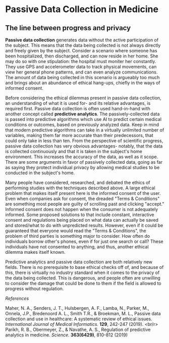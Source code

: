 # Passive Data Collection in Medicine
## The line between progress and privacy

**Passive data collection** generates data without the active participation of the subject. This means that the data being collected is not always directly and freely given by the subject. Consider a scenario where someone has been hospitalized, then discharged, and can now reside in her home. She may do so with one stipulation: the hospital must moniter her constantly. They use GPS and accelerometer data to track physical movements, can view her general phone patterns, and can even analyze communications. The amount of data being collected in this scenario is argueably too much and brings about an abundance of ethical hang-ups, chiefly in the ways of informed consent.

Before considering the ethical dilemmas present in passive data collection, an understanding of what it is used for- and its relative advantages, is required first. Passive data collection is often used hand-in-hand with another concept called **predictive analytics**. The passively-collected data is passed into predictive algorithms which use AI to predict certain medical conditions or outcomes, based on previously analyzed data. Keep in mind that modern predictive algorithms can take in a virtually unlimited number of variables, making them far more accurate than their predecessors, that could only take in less than ten. From the perspective of scientific progress, passive data collection has very obvious advantages- notably, that the data is collected continuously and that it is taken in the subject's home environment. This increases the accuracy of the data, as well as it scope. There are some arguments in favor of passively collected data, going as far as saying they protect individual privacy by allowing medical studies to be conducted in the subject's home. 

Many people have considered, researched, and debated the ethics of performing studies with the techniques described above. A large ethical problem that makes itself present here is the informed consent of the user. Even when companies ask for consent, the dreaded "Terms & Conditions" are something most people are guilty of scrolling past and clicking "accept." Informed consent does not happen when the consumer is not adequately informed. Some proposed solutions to that include constant, interactive consent and regulations being placed on what data can actually be saved and stored/what to do with unpredicted results. However, even if it could be guaranteed that everyone would read the "Terms & Conditions", the problem of third parties is something major to consider. How often do individuals borrow other's phones, even if for just one search or call? These individuals have not consented to anything, and thus, another ethical dilemma makes itself known.

Predictive analytics and passive data collection are both relatively new fields. There is no prerequisite to base ethical checks off of, and because of this, there is virtually no industry standard when it comes to the privacy of the data being collected. This is dangerous, and people often are unwilling to consider the damage that could be done to them if the field is allowed to progress without regulation.

*References*

Maher, N. A., Senders, J. T., Hulsbergen, A. F., Lamba, N., Parker, M., Onnela, J.P., Bredenoord A. L., Smith T.R., & Broekman, M. L., Passive data collection and use in healthcare: A systematic review of ethical issues. *International Journal of Medical Informatics.* **129**, 242-247 (2019). <br/r>
Parikh, R. B., Obermeyer, Z., & Navathe, A. S., Regulation of predictive analytics in medicine. *Science.* **363(6429)**, 810-812 (2019) <br/>
         
<!-- Notes:
PDC: data generated without the active participation of the subject
primary focus of study: informational privacy, informed consentm and data security
phone tracks gps/accelerometer data - physical movements
general phone usage: patterns, "communicative metadata"
progress: this data is in an individual's standard lifestyle, not a hospital or with extenuating circumstances. this data is also collected countinously
since the data is collected in a home evirionment, the subject can end up sharing data that wasn't intended (arg against: enhance privacy - allow treatment to be administer in the home environment)
consent: current methods of obtaining informed consent are not enough: no one reads the terms and conditions. literally no one. *even* if people did, the issue of third parties comes in: who has borrowed your phone for a phone call or a google search? conclusions of passive data could involve family member who didnt provide consent. What about texts and private messages on social media?  
proposed solution? interactive consent features. constantly checking in, offer a spectrum of consent
what if you get consent? this still causes people to feel "tracked"; what should be done with accidental findings?
-----
clinicians don't understand algorithms the way they understoof the old ones - harder to evaluate - can't be held to traditional clinic trial standards: what *should* the standard be
what exactly is predictive analytics? use of predictive algorithms on a set of input variable to predict an outcome -->
